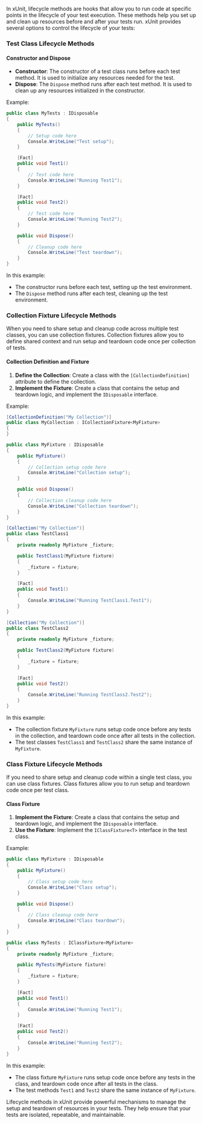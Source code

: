 In xUnit, lifecycle methods are hooks that allow you to run code at specific points in the lifecycle of your test execution. These methods help you set up and clean up resources before and after your tests run. xUnit provides several options to control the lifecycle of your tests:

### Test Class Lifecycle Methods

#### Constructor and Dispose
- **Constructor**: The constructor of a test class runs before each test method. It is used to initialize any resources needed for the test.
- **Dispose**: The `Dispose` method runs after each test method. It is used to clean up any resources initialized in the constructor.

Example:
```csharp
public class MyTests : IDisposable
{
    public MyTests()
    {
        // Setup code here
        Console.WriteLine("Test setup");
    }

    [Fact]
    public void Test1()
    {
        // Test code here
        Console.WriteLine("Running Test1");
    }

    [Fact]
    public void Test2()
    {
        // Test code here
        Console.WriteLine("Running Test2");
    }

    public void Dispose()
    {
        // Cleanup code here
        Console.WriteLine("Test teardown");
    }
}
```
In this example:
- The constructor runs before each test, setting up the test environment.
- The `Dispose` method runs after each test, cleaning up the test environment.

### Collection Fixture Lifecycle Methods

When you need to share setup and cleanup code across multiple test classes, you can use collection fixtures. Collection fixtures allow you to define shared context and run setup and teardown code once per collection of tests.

#### Collection Definition and Fixture
1. **Define the Collection**: Create a class with the `[CollectionDefinition]` attribute to define the collection.
2. **Implement the Fixture**: Create a class that contains the setup and teardown logic, and implement the `IDisposable` interface.

Example:
```csharp
[CollectionDefinition("My Collection")]
public class MyCollection : ICollectionFixture<MyFixture>
{
}

public class MyFixture : IDisposable
{
    public MyFixture()
    {
        // Collection setup code here
        Console.WriteLine("Collection setup");
    }

    public void Dispose()
    {
        // Collection cleanup code here
        Console.WriteLine("Collection teardown");
    }
}

[Collection("My Collection")]
public class TestClass1
{
    private readonly MyFixture _fixture;

    public TestClass1(MyFixture fixture)
    {
        _fixture = fixture;
    }

    [Fact]
    public void Test1()
    {
        Console.WriteLine("Running TestClass1.Test1");
    }
}

[Collection("My Collection")]
public class TestClass2
{
    private readonly MyFixture _fixture;

    public TestClass2(MyFixture fixture)
    {
        _fixture = fixture;
    }

    [Fact]
    public void Test2()
    {
        Console.WriteLine("Running TestClass2.Test2");
    }
}
```
In this example:
- The collection fixture `MyFixture` runs setup code once before any tests in the collection, and teardown code once after all tests in the collection.
- The test classes `TestClass1` and `TestClass2` share the same instance of `MyFixture`.

### Class Fixture Lifecycle Methods

If you need to share setup and cleanup code within a single test class, you can use class fixtures. Class fixtures allow you to run setup and teardown code once per test class.

#### Class Fixture
1. **Implement the Fixture**: Create a class that contains the setup and teardown logic, and implement the `IDisposable` interface.
2. **Use the Fixture**: Implement the `IClassFixture<T>` interface in the test class.

Example:
```csharp
public class MyFixture : IDisposable
{
    public MyFixture()
    {
        // Class setup code here
        Console.WriteLine("Class setup");
    }

    public void Dispose()
    {
        // Class cleanup code here
        Console.WriteLine("Class teardown");
    }
}

public class MyTests : IClassFixture<MyFixture>
{
    private readonly MyFixture _fixture;

    public MyTests(MyFixture fixture)
    {
        _fixture = fixture;
    }

    [Fact]
    public void Test1()
    {
        Console.WriteLine("Running Test1");
    }

    [Fact]
    public void Test2()
    {
        Console.WriteLine("Running Test2");
    }
}
```
In this example:
- The class fixture `MyFixture` runs setup code once before any tests in the class, and teardown code once after all tests in the class.
- The test methods `Test1` and `Test2` share the same instance of `MyFixture`.

Lifecycle methods in xUnit provide powerful mechanisms to manage the setup and teardown of resources in your tests. They help ensure that your tests are isolated, repeatable, and maintainable.

